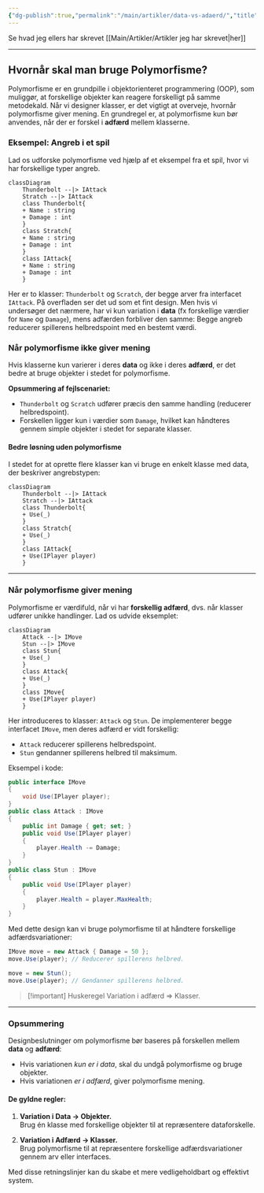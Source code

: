 ```yaml
---
{"dg-publish":true,"permalink":"/main/artikler/data-vs-adaerd/","title":"Data vs Adfærd","tags":["Objektorienteret_Programmering"],"dgHomeLink":"false","dgShowBacklinks":"false","dgShowLocalGraph":"false","dgShowFileTree":"false","dgEnableSearch":"false","dgShowToc":"false","created":"2024-06-19T08:43:14.420+02:00"}
---
```


Se hvad jeg ellers har skrevet [[Main/Artikler/Artikler jeg har skrevet\|her]]

---
## Hvornår skal man bruge Polymorfisme?

Polymorfisme er en grundpille i objektorienteret programmering (OOP), som muliggør, at forskellige objekter kan reagere forskelligt på samme metodekald. Når vi designer klasser, er det vigtigt at overveje, hvornår polymorfisme giver mening. En grundregel er, at polymorfisme kun bør anvendes, når der er forskel i **adfærd** mellem klasserne.
### Eksempel: Angreb i et spil

Lad os udforske polymorfisme ved hjælp af et eksempel fra et spil, hvor vi har forskellige typer angreb.


```mermaid
classDiagram
	Thunderbolt --|> IAttack
	Stratch --|> IAttack
	class Thunderbolt{
	+ Name : string
	+ Damage : int
	}
	class Stratch{
	+ Name : string
	+ Damage : int
	}
	class IAttack{
	+ Name : string
	+ Damage : int
	}
```

Her er to klasser: `Thunderbolt` og `Scratch`, der begge arver fra interfacet `IAttack`. På overfladen ser det ud som et fint design. Men hvis vi undersøger det nærmere, har vi kun variation i **data** (fx forskellige værdier for `Name` og `Damage`), mens adfærden forbliver den samme: Begge angreb reducerer spillerens helbredspoint med en bestemt værdi.

### Når polymorfisme ikke giver mening

Hvis klasserne kun varierer i deres **data** og ikke i deres **adfærd**, er det bedre at bruge objekter i stedet for polymorfisme.

**Opsummering af fejlscenariet:**

- `Thunderbolt` og `Scratch` udfører præcis den samme handling (reducerer helbredspoint).
- Forskellen ligger kun i værdier som `Damage`, hvilket kan håndteres gennem simple objekter i stedet for separate klasser.

#### Bedre løsning uden polymorfisme

I stedet for at oprette flere klasser kan vi bruge en enkelt klasse med data, der beskriver angrebstypen:

```mermaid
classDiagram
	Thunderbolt --|> IAttack
	Stratch --|> IAttack
	class Thunderbolt{
	+ Use(_)
	}
	class Stratch{
	+ Use(_)
	}
	class IAttack{
	+ Use(IPlayer player)
	}
```

---

### Når polymorfisme giver mening

Polymorfisme er værdifuld, når vi har **forskellig adfærd**, dvs. når klasser udfører unikke handlinger. Lad os udvide eksemplet:
```mermaid
classDiagram
	Attack --|> IMove
	Stun --|> IMove
	class Stun{
	+ Use(_)
	}
	class Attack{
	+ Use(_)
	}
	class IMove{
	+ Use(IPlayer player)
	}
```

Her introduceres to klasser: `Attack` og `Stun`. De implementerer begge interfacet `IMove`, men deres adfærd er vidt forskellig:

- `Attack` reducerer spillerens helbredspoint.
- `Stun` gendanner spillerens helbred til maksimum.

Eksempel i kode:
```csharp
public interface IMove 
{ 
	void Use(IPlayer player); 
} 
public class Attack : IMove 
{
	public int Damage { get; set; } 
	public void Use(IPlayer player) 
	{ 
		player.Health -= Damage; 
	} 
} 
public class Stun : IMove 
{ 
	public void Use(IPlayer player) 
	{ 
		player.Health = player.MaxHealth; 
	} 
}
```
Med dette design kan vi bruge polymorfisme til at håndtere forskellige adfærdsvariationer:

```csharp
IMove move = new Attack { Damage = 50 }; 
move.Use(player); // Reducerer spillerens helbred.  

move = new Stun(); 
move.Use(player); // Gendanner spillerens helbred.
```

>[!important] Huskeregel 
>Variation i adfærd => Klasser.

---
### Opsummering

Designbeslutninger om polymorfisme bør baseres på forskellen mellem **data** og **adfærd**:

- Hvis variationen *kun er i data*, skal du undgå polymorfisme og bruge objekter.
- Hvis variationen *er i adfærd*, giver polymorfisme mening.

#### De gyldne regler:

1. **Variation i Data → Objekter.**  
    Brug én klasse med forskellige objekter til at repræsentere dataforskelle.
    
2. **Variation i Adfærd → Klasser.**  
    Brug polymorfisme til at repræsentere forskellige adfærdsvariationer gennem arv eller interfaces.
    

Med disse retningslinjer kan du skabe et mere vedligeholdbart og effektivt system.

